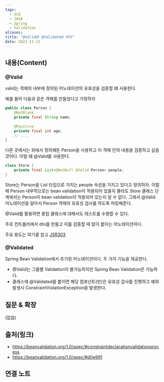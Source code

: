 ```yaml
---
tags:
  - 완성
  - JAVA
  - Spring
  - Validation
aliases: 
title: "@Valid와 @Validated 차이"
date: 2023-11-12
---
```


## 내용(Content)
### @Valid
valid는 객체의 내부에 정의된 어노테이션의 유효성을 검증할 떄 사용한다.

예를 들어 다음과 같은 객체를 만들었다고 가정하자

```java
public class Person {
	@NotBlank
	private final String name;
	
	@Positive
	private final int age;
	// ....
}
```

다른 곳에서는 위에서 정의해둔 Person을 사용하고 이 객체 안의 내용을 검증하고 싶을 것이다. 이럴 떄 @Valid를 사용한다.

```java
class Store {
	private final List<@NotNull @Valid Person> people;
}
```

Store는 Person을 List 타입으로 가지는 people 속성을 가지고 있다고 정의하자. 이럴 때 Person 내부적으로는 bean validation이 적용되어 있을지 몰라도 Store 클래스 단계에서는 Person이 bean validation이 적용되어 있는지 알 수 없다. 그래서 @Valid 어노테이션을 달아서 Person 객체의 유효성 검사를 하도록 마킹해준다.

@Valid를 활용하면 중첩 클래스에 대해서도 테스트를 수행할 수 있다.

주로 컨트롤러에서 dto를 만들고 이를 검증할 때 많이 붙이는 어노테이션이다.

주요 용도는 여기를 참고 [JSR303](https://beanvalidation.org/1.0/spec/#constraintdeclarationvalidationprocess)


### @Validated

Spring Bean Validation에서 추가된 어노테이션이다. 두 가지 기능을 제공한다.

- @Valid는 그룹별 Validation이 불가능하지만 Spring Bean Validation은 가능하다.
- 클래스에 @Validated를 붙이면 해당 컴포넌트(빈)은 유효성 검사를 진행하고 예외 발생시 ConstraintViolationException을 발생한다.



## 질문 & 확장

(없음)

## 출처(링크)
- https://beanvalidation.org/1.0/spec/#constraintdeclarationvalidationprocess
- https://beanvalidation.org/1.0/spec/#d0e991
## 연결 노트










